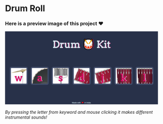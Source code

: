 # Drum Roll
### Here is a preview image of this project ❤️
![MyApp](images\MyApp.png)

*By pressing the letter from keyword and mouse clicking it makes different instrumental sounds!*   
